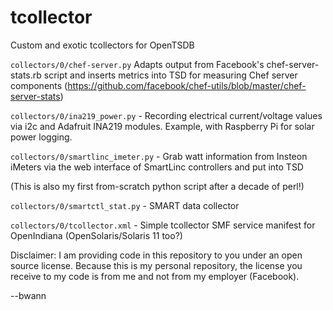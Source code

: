 tcollector
==========

Custom and exotic tcollectors for OpenTSDB

`collectors/0/chef-server.py`
  Adapts output from Facebook's chef-server-stats.rb script and inserts
  metrics into TSD for measuring Chef server components
  (https://github.com/facebook/chef-utils/blob/master/chef-server-stats)

`collectors/0/ina219_power.py` -
  Recording electrical current/voltage values via i2c and Adafruit INA219
  modules. Example, with Raspberry Pi for solar power logging.

`collectors/0/smartlinc_imeter.py` -
  Grab watt information from Insteon iMeters via the web interface of
  SmartLinc controllers and put into TSD

  (This is also my first from-scratch python script after a decade of perl!)

`collectors/0/smartctl_stat.py` -
  SMART data collector

`collectors/0/tcollector.xml` -
  Simple tcollector SMF service manifest for OpenIndiana
  (OpenSolaris/Solaris 11 too?)

Disclaimer:
I am providing code in this repository to you under an open source license.
Because this is my personal repository, the license you receive to my code
is from me and not from my employer (Facebook).

--bwann
